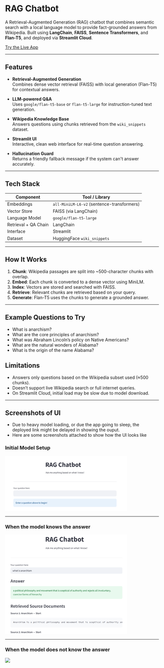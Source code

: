 # RAG Chatbot

A Retrieval-Augmented Generation (RAG) chatbot that combines semantic search with a local language model to provide fact-grounded answers from Wikipedia. Built using **LangChain**, **FAISS**, **Sentence Transformers**, and **Flan-T5**, and deployed via **Streamlit Cloud**.

[Try the Live App](https://rag-chatbot-eqpr5xkpfsmf5m4c4plabw.streamlit.app/)

---

## Features

- **Retrieval-Augmented Generation**  
  Combines dense vector retrieval (FAISS) with local generation (Flan-T5) for contextual answers.

- **LLM-powered Q&A**  
  Uses `google/flan-t5-base` or `flan-t5-large` for instruction-tuned text generation.

- **Wikipedia Knowledge Base**  
  Answers questions using chunks retrieved from the `wiki_snippets` dataset.

- **Streamlit UI**  
  Interactive, clean web interface for real-time question answering.

- **Hallucination Guard**  
  Returns a friendly fallback message if the system can't answer accurately.

---

## Tech Stack

| Component              | Tool / Library                     |
|------------------------|------------------------------------|
| Embeddings             | `all-MiniLM-L6-v2` (sentence-transformers) |
| Vector Store           | FAISS (via LangChain)              |
| Language Model         | `google/flan-t5-large`             |
| Retrieval + QA Chain   | LangChain                          |
| Interface              | Streamlit                          |
| Dataset                | HuggingFace `wiki_snippets`        |

---

## How It Works

1. **Chunk**: Wikipedia passages are split into ~500-character chunks with overlap.
2. **Embed**: Each chunk is converted to a dense vector using MiniLM.
3. **Index**: Vectors are stored and searched with FAISS.
4. **Retrieve**: Relevant chunks are retrieved based on your query.
5. **Generate**: Flan-T5 uses the chunks to generate a grounded answer.

---

## Example Questions to Try
- What is anarchism?
- What are the core principles of anarchism?
- What was Abraham Lincoln’s policy on Native Americans?
- What are the natural wonders of Alabama?
- What is the origin of the name Alabama?

## Limitations
- Answers only questions based on the Wikipedia subset used (≈500 chunks).
- Doesn’t support live Wikipedia search or full internet queries.
- On Streamlit Cloud, initial load may be slow due to model download.

---

## Screenshots of UI
- Due to heavy model loading, or due the app going to sleep, the deployed link might be delayed in showing the ouput.
- Here are some screenshots attached to show how the UI looks like

### Initial Model Setup
<img src="Initial_model_setup.png" width="400"/>

---

### When the model knows the answer
<img src="model_known.png" width="400"/>

---

### When the model does not know the answer
<img src="model_unknown.png" width="400"/>
